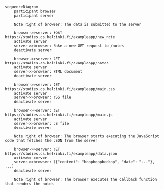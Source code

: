     sequenceDiagram
        participant browser
        participant server

        Note right of browser: The data is submitted to the server

        browser->>server: POST https://studies.cs.helsinki.fi/exampleapp/new_note
        activate server
        server->>browser: Make a new GET request to /notes
        deactivate server

        browser->>server: GET https://studies.cs.helsinki.fi/exampleapp/notes
        activate server
        server->>browser: HTML document
        deactivate server

        browser->>server: GET https://studies.cs.helsinki.fi/exampleapp/main.css
        activate server
        server->>browser: CSS file
        deactivate server

        browser->>server: GET https://studies.cs.helsinki.fi/exampleapp/main.js
        activate server
        server->>browser: JS file
        deactivate server

        Note right of browser: The browser starts executing the JavaScript code that fetches the JSON from the server

        browser->>server: GET https://studies.cs.helsinki.fi/exampleapp/data.json
        activate server
        server->>browser: [{"content": "boopboopbedoop", "date": "..."}, ...]
        deactivate server

        Note right of browser: The browser executes the callback function that renders the notes
